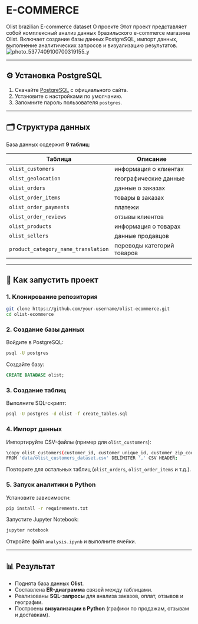 # E-COMMERCE
Olist brazilian E-commerce dataset
 О проекте
Этот проект представляет собой комплексный анализ данных бразильского e-commerce магазина Olist. Включает создание базы данных PostgreSQL, импорт данных, выполнение аналитических запросов и визуализацию результатов.
![photo_5377409100700319155_y](https://github.com/user-attachments/assets/cfa6fcb5-10ac-409b-b5aa-c53d6d6a814e)


---

## ⚙️ Установка PostgreSQL

1. Скачайте [PostgreSQL](https://www.postgresql.org/download/) с официального сайта.
2. Установите с настройками по умолчанию.
3. Запомните пароль пользователя `postgres`.

---

## 🗂️ Структура данных

База данных содержит **9 таблиц**:

| Таблица                             | Описание                   |
| ----------------------------------- | -------------------------- |
| `olist_customers`                   | информация о клиентах      |
| `olist_geolocation`                 | географические данные      |
| `olist_orders`                      | данные о заказах           |
| `olist_order_items`                 | товары в заказах           |
| `olist_order_payments`              | платежи                    |
| `olist_order_reviews`               | отзывы клиентов            |
| `olist_products`                    | информация о товарах       |
| `olist_sellers`                     | данные продавцов           |
| `product_category_name_translation` | переводы категорий товаров |

---

## 🚀 Как запустить проект

### 1. Клонирование репозитория

```bash
git clone https://github.com/your-username/olist-ecommerce.git
cd olist-ecommerce
```

### 2. Создание базы данных

Войдите в PostgreSQL:

```bash
psql -U postgres
```

Создайте базу:

```sql
CREATE DATABASE olist;
```

### 3. Создание таблиц

Выполните SQL-скрипт:

```bash
psql -U postgres -d olist -f create_tables.sql
```

### 4. Импорт данных

Импортируйте CSV-файлы (пример для `olist_customers`):

```bash
\copy olist_customers(customer_id, customer_unique_id, customer_zip_code_prefix, customer_city, customer_state) 
FROM 'data/olist_customers_dataset.csv' DELIMITER ',' CSV HEADER;
```

Повторите для остальных таблиц (`olist_orders`, `olist_order_items` и т.д.).

### 5. Запуск аналитики в Python

Установите зависимости:

```bash
pip install -r requirements.txt
```

Запустите Jupyter Notebook:

```bash
jupyter notebook
```

Откройте файл `analysis.ipynb` и выполните ячейки.

---

## 📊 Результат

* Поднята база данных **Olist**.
* Составлена **ER-диаграмма** связей между таблицами.
* Реализованы **SQL-запросы** для анализа заказов, оплат, отзывов и географии.
* Построены **визуализации в Python** (графики по продажам, отзывам и доставкам).

